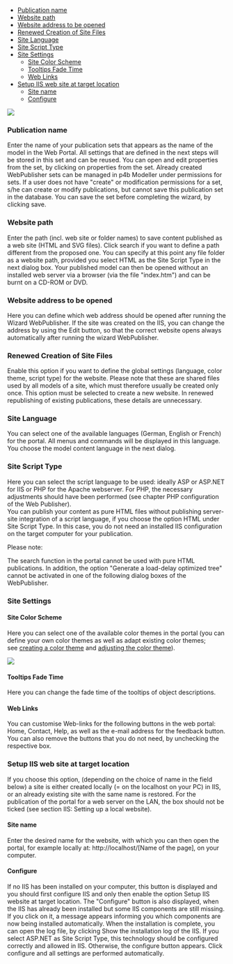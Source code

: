 -   [Publication name](#publication-name)
-   [Website path](#website-path)
-   [Website address to be
    opened](#website-address-to-be-opened)
-   [Renewed Creation of Site Files](#renewed-creation-of-site-files)
-   [Site Language](#site-language)
-   [Site Script Type](#site-script-type)
-   [Site Settings](#site-settings)
    -   [Site Color Scheme](#site-color-scheme)
    -   [Tooltips Fade Time](#tooltips-fade-time)
    -   [Web Links](#web-links)
-   [Setup IIS web site at target location](#setup-iis-web-site-at-target-location)
    -   [Site name](#site-name)
    -   [Configure](#configure)


![](//images.ctfassets.net/utx1h0gfm1om/3F9LxbT8MMgmY0kG6Eio2e/483a2d56936348ae0362fd85045e38fb/328846.png)

### Publication name

Enter the name of your publication sets that appears as the name of the
model in the Web Portal. All settings that are defined in the next steps
will be stored in this set and can be reused. You can open and edit
properties from the set, by clicking on properties from the set. Already
created WebPublisher sets can be managed in p4b Modeller under
permissions for sets. If a user does not have "create" or modification
permissions for a set, s/he can create or modify publications, but
cannot save this publication set in the database. You can save the set
before completing the wizard, by clicking save.

### Website path

Enter the path (incl. web site or folder names) to save content
published as a web site (HTML and SVG files). Click search if you want
to define a path different from the proposed one. You can specify at
this point any file folder as a website path, provided you select HTML
as the Site Script Type in the next dialog box. Your published model can
then be opened without an installed web server via a browser (via the
file "index.htm") and can be burnt on a CD-ROM or DVD.

### Website address to be opened

Here you can define which web address should be opened after running the
Wizard WebPublisher. If the site was created on the IIS, you can change
the address by using the Edit button, so that the correct website opens
always automatically after running the wizard WebPublisher.

### Renewed Creation of Site Files

Enable this option if you want to define the global settings (language,
color theme, script type) for the website. Please note that these are
shared files used by all models of a site, which must therefore usually
be created only once. This option must be selected to create a new
website. In renewed republishing of existing publications, these details
are unnecessary.

### Site Language

You can select one of the available languages (German, English or
French) for the portal. All menus and commands will be displayed in this
language. You choose the model content language in the next dialog.

### Site Script Type

Here you can select the script language to be used: ideally ASP or
ASP.NET for IIS or PHP for the Apache webserver. For PHP, the necessary
adjustments should have been performed (see chapter PHP configuration of
the Web Publisher).   
You can publish your content as pure HTML files without publishing
server-site integration of a script language, if you choose the option
HTML under Site Script Type. In this case, you do not need an installed
IIS configuration on the target computer for your publication.

<div class="info">
Please note:

The search function in the portal cannot be used with pure HTML
publications. In addition, the option "Generate a load-delay optimized
tree" cannot be activated in one of the following dialog boxes of the
WebPublisher.
</div>


### Site Settings

#### Site Color Scheme

Here you can select one of the available color themes in the portal (you
can define your own color themes as well as adapt existing color themes;
see [creating a color theme](creating-a-color-theme) and [adjusting the
color theme](adjusting-the-color-theme)).

![](//images.ctfassets.net/utx1h0gfm1om/4Ypx8sAzFYI860WQseEsIO/fe40c54d42e9cbe8f69d0237736d0443/328848.png)


#### Tooltips Fade Time

Here you can change the fade time of the tooltips of object
descriptions.

#### Web Links

You can customise Web-links for the following buttons in the web portal:
Home, Contact, Help, as well as the e-mail address for the feedback
button. You can also remove the buttons that you do not need, by
unchecking the respective box.

### Setup IIS web site at target location

If you choose this option, (depending on the choice of name in the field
below) a site is either created locally (= on the localhost on your PC)
in IIS, or an already existing site with the same name is restored. For
the publication of the portal for a web server on the LAN, the box
should not be ticked (see section IIS: Setting up a local website).

#### Site name

Enter the desired name for the website, with which you can then open the
portal, for example locally at: http://localhost/\[Name of the page\],
on your computer.

#### Configure

If no IIS has been installed on your computer, this button is displayed
and you should first configure IIS and only then enable the option Setup
IIS website at target location. The "Configure" button is also
displayed, when the IIS has already been installed but some IIS
components are still missing. If you click on it, a message appears
informing you which components are now being installed automatically.
When the installation is complete, you can open the log file, by
clicking Show the installation log of the IIS. If you select ASP.NET as
Site Script Type, this technology should be configured correctly and
allowed in IIS. Otherwise, the configure button appears. Click configure
and all settings are performed automatically.
